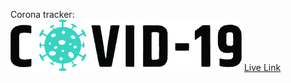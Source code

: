 Corona tracker:<br />
<img src="src/images/corona.png" alt="corona-image" />
<a href="https://sammed-sankonatti.github.io/corona-tracker/"> Live Link</a>
